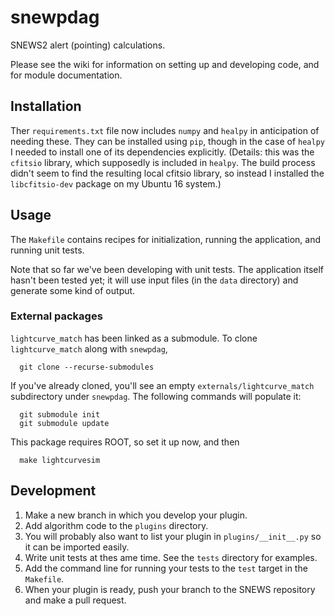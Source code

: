 # snewpdag

SNEWS2 alert (pointing) calculations.

Please see the wiki for information on setting up and developing
code, and for module documentation.

## Installation

Ther `requirements.txt` file now includes `numpy` and `healpy` in
anticipation of needing these.  They can be installed using `pip`,
though in the case of `healpy` I needed to install one of its
dependencies explicitly.  (Details:  this was the `cfitsio` library,
which supposedly is included in `healpy`.  The build process didn't
seem to find the resulting local cfitsio library, so instead I
installed the `libcfitsio-dev` package on my Ubuntu 16 system.)

## Usage

The `Makefile` contains recipes for initialization, running the
application, and running unit tests.

Note that so far we've been developing with unit tests.
The application itself hasn't been tested yet; it will use input
files (in the `data` directory) and generate some kind of output.

### External packages

`lightcurve_match` has been linked as a submodule.
To clone `lightcurve_match` along with `snewpdag`,
```
  git clone --recurse-submodules
```
If you've already cloned, you'll see an empty `externals/lightcurve_match`
subdirectory under `snewpdag`.  The following commands will populate it:
```
  git submodule init
  git submodule update
```
This package requires ROOT, so set it up now, and then
```
  make lightcurvesim
```

## Development

1. Make a new branch in which you develop your plugin.
1. Add algorithm code to the `plugins` directory.
1. You will probably also want to list your plugin in
   `plugins/__init__.py` so it can be imported easily.
1. Write unit tests at thes ame time.  See the `tests` directory for examples.
1. Add the command line for running your tests to the `test` target
   in the `Makefile`.
1. When your plugin is ready, push your branch to the SNEWS repository
   and make a pull request.

